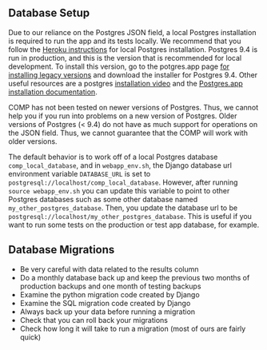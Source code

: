 Database Setup
---------------------

Due to our reliance on the Postgres JSON field, a local Postgres installation
is required to run the app and its tests locally. We recommend that you follow
the [Heroku instructions](https://devcenter.heroku.com/articles/heroku-postgresql#local-setup) for local Postgres installation. Postgres 9.4 is run in production, and this is the version that
is recommended for local development. To install this version, go to the
potgres.app page [for installing legacy versions](https://postgresapp.com/documentation/all-versions.html)
and download the installer for Postgres 9.4. Other useful resources are a postgres
[installation video](https://www.youtube.com/watch?v=xaWlS9HtWYw) and the [Postgres.app installation documentation](http://postgresapp.com/documentation/install.html).

COMP has not been tested on newer versions of Postgres. Thus, we cannot
help you if you run into problems on a new version of Postgres. Older versions
of Postgres (< 9.4) do not have as much support for operations on the JSON
field. Thus, we cannot guarantee that the COMP will work with older
versions.

The default behavior is to work off of a local Postgres database
`comp_local_database`, and in `webapp_env.sh`, the Django database url
environment variable `DATABASE_URL` is set to `postgresql://localhost/comp_local_database`.
However, after running `source webapp_env.sh` you can update this variable
to point to other Postgres databases such as some other database named
`my_other_postgres_database`. Then, you update the database url to be
`postgresql://localhost/my_other_postgres_database`. This is useful if you
want to run some tests on the production or test app database, for example.


Database Migrations
---------------------

- Be very careful with data related to the results column
- Do a monthly database back up and keep the previous two months of production
  backups and one month of testing backups
- Examine the python migration code created by Django
- Examine the SQL migration code created by Django
- Always back up your data before running a migration
- Check that you can roll back your migrations
- Check how long it will take to run a migration (most of ours are fairly
  quick)
